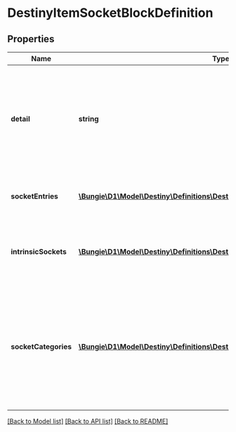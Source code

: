 # DestinyItemSocketBlockDefinition

## Properties
Name | Type | Description | Notes
------------ | ------------- | ------------- | -------------
**detail** | **string** | This was supposed to be a string that would give per-item details about sockets. In practice, it turns out that all this ever has is the localized word \&quot;details\&quot;. ... that&#39;s lame, but perhaps it will become something cool in the future. | [optional] 
**socketEntries** | [**\Bungie\D1\Model\Destiny\Definitions\DestinyItemSocketEntryDefinition[]**](DestinyItemSocketEntryDefinition.md) | Each non-intrinsic (or mutable) socket on an item is defined here. Check inside for more info. | [optional] 
**intrinsicSockets** | [**\Bungie\D1\Model\Destiny\Definitions\DestinyItemIntrinsicSocketEntryDefinition[]**](DestinyItemIntrinsicSocketEntryDefinition.md) | Each intrinsic (or immutable/permanent) socket on an item is defined here, along with the plug that is permanently affixed to the socket. | [optional] 
**socketCategories** | [**\Bungie\D1\Model\Destiny\Definitions\DestinyItemSocketCategoryDefinition[]**](DestinyItemSocketCategoryDefinition.md) | A convenience property, that refers to the sockets in the \&quot;sockets\&quot; property, pre-grouped by category and ordered in the manner that they should be grouped in the UI. You could form this yourself with the existing data, but why would you want to? Enjoy life man. | [optional] 

[[Back to Model list]](../README.md#documentation-for-models) [[Back to API list]](../README.md#documentation-for-api-endpoints) [[Back to README]](../README.md)



